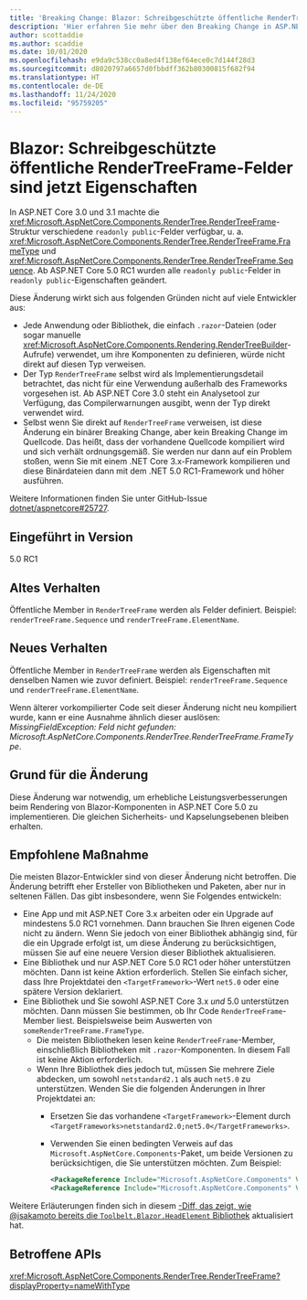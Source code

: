 ```yaml
---
title: 'Breaking Change: Blazor: Schreibgeschützte öffentliche RenderTreeFrame-Felder sind jetzt Eigenschaften'
description: 'Hier erfahren Sie mehr über den Breaking Change in ASP.NET Core 5.0 mit dem Titel „Blazor: Schreibgeschützte öffentliche RenderTreeFrame-Felder sind jetzt Eigenschaften'
author: scottaddie
ms.author: scaddie
ms.date: 10/01/2020
ms.openlocfilehash: e9da9c538cc0a8ed4f138ef64ece0c7d144f28d3
ms.sourcegitcommit: d8020797a6657d0fbbdff362b80300815f682f94
ms.translationtype: HT
ms.contentlocale: de-DE
ms.lasthandoff: 11/24/2020
ms.locfileid: "95759205"
---
```

# <a name="blazor-rendertreeframe-readonly-public-fields-have-become-properties"></a>Blazor: Schreibgeschützte öffentliche RenderTreeFrame-Felder sind jetzt Eigenschaften

In ASP.NET Core 3.0 und 3.1 machte die <xref:Microsoft.AspNetCore.Components.RenderTree.RenderTreeFrame>-Struktur verschiedene `readonly public`-Felder verfügbar, u. a. <xref:Microsoft.AspNetCore.Components.RenderTree.RenderTreeFrame.FrameType> und <xref:Microsoft.AspNetCore.Components.RenderTree.RenderTreeFrame.Sequence>. Ab ASP.NET Core 5.0 RC1 wurden alle `readonly public`-Felder in `readonly public`-Eigenschaften geändert.

Diese Änderung wirkt sich aus folgenden Gründen nicht auf viele Entwickler aus:

* Jede Anwendung oder Bibliothek, die einfach `.razor`-Dateien (oder sogar manuelle <xref:Microsoft.AspNetCore.Components.Rendering.RenderTreeBuilder>-Aufrufe) verwendet, um ihre Komponenten zu definieren, würde nicht direkt auf diesen Typ verweisen.
* Der Typ `RenderTreeFrame` selbst wird als Implementierungsdetail betrachtet, das nicht für eine Verwendung außerhalb des Frameworks vorgesehen ist. Ab ASP.NET Core 3.0 steht ein Analysetool zur Verfügung, das Compilerwarnungen ausgibt, wenn der Typ direkt verwendet wird.
* Selbst wenn Sie direkt auf `RenderTreeFrame` verweisen, ist diese Änderung ein binärer Breaking Change, aber kein Breaking Change im Quellcode. Das heißt, dass der vorhandene Quellcode kompiliert wird und sich verhält ordnungsgemäß. Sie werden nur dann auf ein Problem stoßen, wenn Sie mit einem .NET Core 3.x-Framework kompilieren und diese Binärdateien dann mit dem .NET 5.0 RC1-Framework und höher ausführen.

Weitere Informationen finden Sie unter GitHub-Issue [dotnet/aspnetcore#25727](https://github.com/dotnet/aspnetcore/issues/25727).

## <a name="version-introduced"></a>Eingeführt in Version

5.0 RC1

## <a name="old-behavior"></a>Altes Verhalten

Öffentliche Member in `RenderTreeFrame` werden als Felder definiert. Beispiel: `renderTreeFrame.Sequence` und `renderTreeFrame.ElementName`.

## <a name="new-behavior"></a>Neues Verhalten

Öffentliche Member in `RenderTreeFrame` werden als Eigenschaften mit denselben Namen wie zuvor definiert. Beispiel: `renderTreeFrame.Sequence` und `renderTreeFrame.ElementName`.

Wenn älterer vorkompilierter Code seit dieser Änderung nicht neu kompiliert wurde, kann er eine Ausnahme ähnlich dieser auslösen: *MissingFieldException: Feld nicht gefunden: Microsoft.AspNetCore.Components.RenderTree.RenderTreeFrame.FrameType*.

## <a name="reason-for-change"></a>Grund für die Änderung

Diese Änderung war notwendig, um erhebliche Leistungsverbesserungen beim Rendering von Blazor-Komponenten in ASP.NET Core 5.0 zu implementieren. Die gleichen Sicherheits- und Kapselungsebenen bleiben erhalten.

## <a name="recommended-action"></a>Empfohlene Maßnahme

Die meisten Blazor-Entwickler sind von dieser Änderung nicht betroffen. Die Änderung betrifft eher Ersteller von Bibliotheken und Paketen, aber nur in seltenen Fällen. Das gibt insbesondere, wenn Sie Folgendes entwickeln:

* Eine App und mit ASP.NET Core 3.x arbeiten oder ein Upgrade auf mindestens 5.0 RC1 vornehmen. Dann brauchen Sie Ihren eigenen Code nicht zu ändern. Wenn Sie jedoch von einer Bibliothek abhängig sind, für die ein Upgrade erfolgt ist, um diese Änderung zu berücksichtigen, müssen Sie auf eine neuere Version dieser Bibliothek aktualisieren.
* Eine Bibliothek und nur ASP.NET Core 5.0 RC1 oder höher unterstützen möchten. Dann ist keine Aktion erforderlich. Stellen Sie einfach sicher, dass Ihre Projektdatei den `<TargetFramework>`-Wert `net5.0` oder eine spätere Version deklariert.
* Eine Bibliothek und Sie sowohl ASP.NET Core 3.x *und* 5.0 unterstützen möchten. Dann müssen Sie bestimmen, ob Ihr Code `RenderTreeFrame`-Member liest. Beispielsweise beim Auswerten von `someRenderTreeFrame.FrameType`.
  * Die meisten Bibliotheken lesen keine `RenderTreeFrame`-Member, einschließlich Bibliotheken mit `.razor`-Komponenten. In diesem Fall ist keine Aktion erforderlich.
  * Wenn Ihre Bibliothek dies jedoch tut, müssen Sie mehrere Ziele abdecken, um sowohl `netstandard2.1` als auch `net5.0` zu unterstützen. Wenden Sie die folgenden Änderungen in Ihrer Projektdatei an:
    * Ersetzen Sie das vorhandene `<TargetFramework>`-Element durch `<TargetFrameworks>netstandard2.0;net5.0</TargetFrameworks>`.
    * Verwenden Sie einen bedingten Verweis auf das `Microsoft.AspNetCore.Components`-Paket, um beide Versionen zu berücksichtigen, die Sie unterstützen möchten. Zum Beispiel:

        ```xml
        <PackageReference Include="Microsoft.AspNetCore.Components" Version="3.0.0" Condition="'$(TargetFramework)' == 'netstandard2.0'" />
        <PackageReference Include="Microsoft.AspNetCore.Components" Version="5.0.0-rc.1.*" Condition="'$(TargetFramework)' != 'netstandard2.0'" />
        ```

Weitere Erläuterungen finden sich in diesem [-Diff, das zeigt, wie @jsakamoto bereits die `Toolbelt.Blazor.HeadElement` Bibliothek](https://github.com/jsakamoto/Toolbelt.Blazor.HeadElement/commit/090df430ba725f9420d412753db8104e8c32bf51) aktualisiert hat.

## <a name="affected-apis"></a>Betroffene APIs

<xref:Microsoft.AspNetCore.Components.RenderTree.RenderTreeFrame?displayProperty=nameWithType>

<!--

### Category

ASP.NET Core

### Affected APIs

`T:Microsoft.AspNetCore.Components.RenderTree.RenderTreeFrame`

-->

